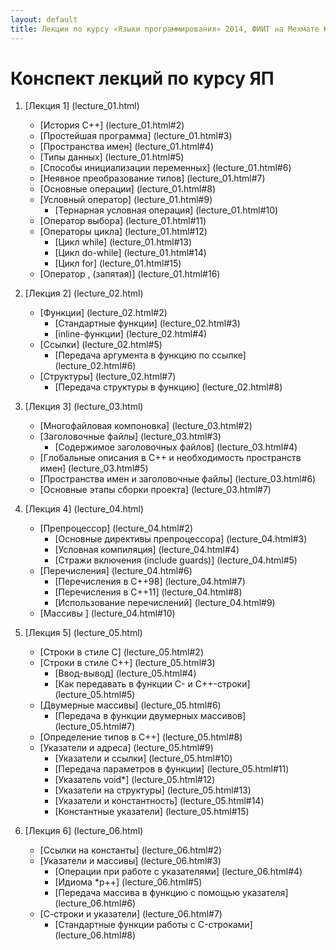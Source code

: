 ```yaml
---
layout: default
title: Лекции по курсу «Языки программирования» 2014, ФИИТ на Мехмате ЮФУ
---
```


Конспект лекций по курсу ЯП
=====================

1. [Лекция 1] (lecture_01.html)
	* [История C++] (lecture_01.html#2)
	* [Простейшая программа] (lecture_01.html#3)
	* [Пространства имен] (lecture_01.html#4)
	* [Типы данных] (lecture_01.html#5)
	* [Способы инициализации переменных] (lecture_01.html#6)
	* [Неявное преобразование типов] (lecture_01.html#7)
	* [Основные операции] (lecture_01.html#8)
	* [Условный оператор] (lecture_01.html#9)
		* [Тернарная условная операция] (lecture_01.html#10)
	* [Оператор выбора] (lecture_01.html#11)
	* [Операторы цикла] (lecture_01.html#12)
		* [Цикл while] (lecture_01.html#13)
		* [Цикл do-while] (lecture_01.html#14)
		* [Цикл for] (lecture_01.html#15)
	* [Оператор , (запятая)] (lecture_01.html#16)


2. [Лекция 2] (lecture_02.html)
	* [Функции] (lecture_02.html#2)
		* [Стандартные функции] (lecture_02.html#3)
		* [inline-функции] (lecture_02.html#4)
	* [Ссылки] (lecture_02.html#5)
		* [Передача аргумента в функцию по ссылке] (lecture_02.html#6)
	* [Структуры] (lecture_02.html#7)
		* [Передача структуры в функцию] (lecture_02.html#8)


3. [Лекция 3] (lecture_03.html)
	* [Многофайловая компоновка] (lecture_03.html#2)
	* [Заголовочные файлы] (lecture_03.html#3)
		* [Содержимое заголовочных файлов] (lecture_03.html#4)
	* [Глобальные описания в C++ и необходимость пространств имен] (lecture_03.html#5)
	* [Пространства имен и заголовочные файлы] (lecture_03.html#6)
	* [Основные этапы сборки проекта] (lecture_03.html#7)


4. [Лекция 4] (lecture_04.html)
	* [Препроцессор] (lecture_04.html#2)
		* [Основные директивы препроцессора] (lecture_04.html#3)
		* [Условная компиляция] (lecture_04.html#4)
		* [Стражи включения (include guards)] (lecture_04.html#5)
	* [Перечисления] (lecture_04.html#6)
		* [Перечисления в C++98] (lecture_04.html#7)
		* [Перечисления в C++11] (lecture_04.html#8)
		* [Использование перечислений] (lecture_04.html#9)
	* [Массивы ] (lecture_04.html#10)


5. [Лекция 5] (lecture_05.html)
	* [Строки в стиле C] (lecture_05.html#2)
	* [Строки в стиле C++] (lecture_05.html#3)
		* [Ввод-вывод] (lecture_05.html#4)
		* [Как передавать в функции C- и C++-строки] (lecture_05.html#5)
	* [Двумерные массивы] (lecture_05.html#6)
		* [Передача в функции двумерных массивов] (lecture_05.html#7)
	* [Определение типов в C++] (lecture_05.html#8)
	* [Указатели и адреса] (lecture_05.html#9)
		* [Указатели и ссылки] (lecture_05.html#10)
		* [Передача параметров в функции] (lecture_05.html#11)
		* [Указатель void*] (lecture_05.html#12)
		* [Указатели на структуры] (lecture_05.html#13)
		* [Указатели и константность] (lecture_05.html#14)
		* [Константные указатели] (lecture_05.html#15)


6. [Лекция 6] (lecture_06.html)
	* [Ссылки на константы] (lecture_06.html#2)
	* [Указатели и массивы] (lecture_06.html#3)
		* [Операции при работе с указателями] (lecture_06.html#4)
		* [Идиома *p++] (lecture_06.html#5)
		* [Передача массива в функцию с помощью указателя] (lecture_06.html#6)
	* [С-строки и указатели] (lecture_06.html#7)
		* [Стандартные функции работы с C-строками] (lecture_06.html#8)


